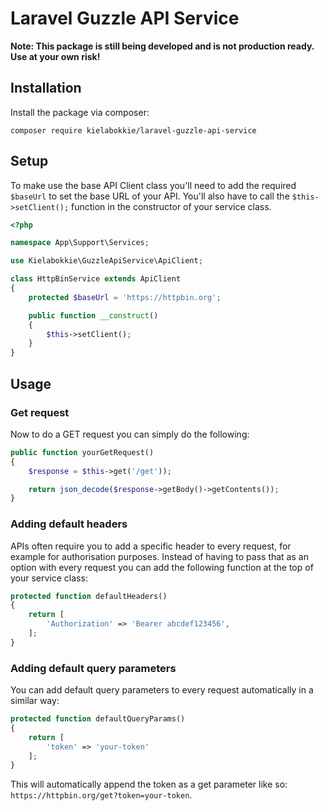 # Laravel Guzzle API Service

**Note: This package is still being developed and is not production ready. Use at your own risk!**

## Installation

Install the package via composer:

    composer require kielabokkie/laravel-guzzle-api-service

## Setup

To make use the base API Client class you'll need to add the required `$baseUrl` to set the base URL of your API. You'll also have to call the `$this->setClient();` function in the constructor of your service class.

```php
<?php

namespace App\Support\Services;

use Kielabokkie\GuzzleApiService\ApiClient;

class HttpBinService extends ApiClient
{
    protected $baseUrl = 'https://httpbin.org';

    public function __construct()
    {
        $this->setClient();
    }
}
```

## Usage

### Get request

Now to do a GET request you can simply do the following:

```php
public function yourGetRequest()
{
    $response = $this->get('/get'));

    return json_decode($response->getBody()->getContents());
}
```

### Adding default headers

APIs often require you to add a specific header to every request, for example for authorisation purposes. Instead of having to pass that as an option with every request you can add the following function at the top of your service class:

```php
protected function defaultHeaders()
{
    return [
        'Authorization' => 'Bearer abcdef123456',
    ];
}
```

### Adding default query parameters

You can add default query parameters to every request automatically in a similar way:

```php
protected function defaultQueryParams()
{
    return [
        'token' => 'your-token'
    ];
}
```

This will automatically append the token as a get parameter like so: `https://httpbin.org/get?token=your-token`.
